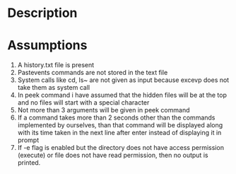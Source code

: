 # Description

# Assumptions
1. A history.txt file is present
2. Pastevents commands are not stored in the text file 
3. System calls like cd, ls~ are not given as input because excevp does not take them as system call
4. In peek command i have assumed that the hidden files will be at the top and no files will start with a special character
5. Not more than 3 arguments will be given in peek command
6. If a command takes more than 2 seconds other than the commands implemented by ourselves, than that command will be displayed
along with its time taken in the next line after enter instead of displaying it in prompt
7.  If -e flag is enabled but the directory does not have access permission (execute) or file does not have read permission, then no output is printed.


